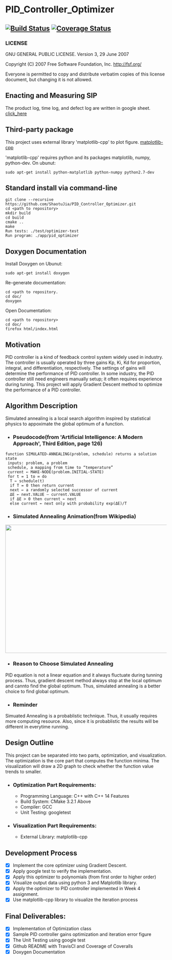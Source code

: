 # PID_Controller_Optimizer
[![Build Status](https://travis-ci.org/ShaotuJia/PID_Controller_Optimizer.svg?branch=master)](https://travis-ci.org/ShaotuJia/PID_Controller_Optimizer)
[![Coverage Status](https://coveralls.io/repos/github/ShaotuJia/PID_Controller_Optimizer/badge.svg?branch=master)](https://coveralls.io/github/ShaotuJia/PID_Controller_Optimizer?branch=master)
---
### LICENSE 
GNU GENERAL PUBLIC LICENSE. Version 3, 29 June 2007

Copyright (C) 2007 Free Software Foundation, Inc. <http://fsf.org/>

Everyone is permitted to copy and distribute verbatim copies of this license document, but changing it is not allowed.

## Enacting and Measuring SIP
The product log, time log, and defect log are written in google sheet. [click_here](https://docs.google.com/spreadsheets/d/1u9WEmkIhlhbIRRlmwj4HqYvlbm0llhUNIEqe1h8LvHQ/edit?usp=sharing)


## Third-party package
This project uses external library 'matplotlib-cpp' to plot figure. [matplotlib-cpp](https://github.com/lava/matplotlib-cpp)

'matplotlib-cpp' requires python and its packages matplotlib, numpy, python-dev. On ubunut:
```
sudo apt-get install python-matplotlib python-numpy python2.7-dev
```

## Standard install via command-line
```
git clone --recursive https://github.com/ShaotuJia/PID_Controller_Optimizer.git
cd <path to repository>
mkdir build
cd build
cmake ..
make
Run tests: ./test/optimizer-test
Run program: ./app/pid_optimizer
```
## Doxygen Documentation
Install Doxygen on Ubunut:
```
sudo apt-get install doxygen
```
Re-generate documentation:
```
cd <path to repository.
cd doc/
doxygen
```
Open Documentation:
```
cd <path to repository>
cd doc/
firefox html/index.html
```

## Motivation

PID controller is a kind of feedback control system widely used in industry. The controller is usually operated by three gains Kp, Ki, Kd for proportion, integral, and differentiation, respectively. The settings of gains will determine the performance of PID controller. In some industry, the PID controller still need engineers manually setup; it often requires experience during tuning. This project will apply Gradient Descent method to optimize the performance of a PID controller. 

## Algorithm Description

 Simulated annealing is a local search algorithm inspired by statistical physics to appoximate the global optimum of a function. 
 - ### Pseudocode(from 'Artificial Intelligence: A Modern Approach', Third Edition, page 126)
 ```
 function SIMULATED-ANNEALING(problem, schedule) returns a solution state
  inputs: problem, a problem
  schedule, a mapping from time to “temperature”
  current ← MAKE-NODE(problem.INITIAL-STATE)
  for t = 1 to ∞ do
   T ← schedule(t)
   if T = 0 then return current
   next ← a randomly selected successor of current
   ΔE ← next.VALUE – current.VALUE
   if ΔE > 0 then current ← next
   else current ← next only with probability exp(ΔE)/T
```
- ### Simulated Annealing Animation(from Wikipedia)
<img src="https://upload.wikimedia.org/wikipedia/commons/d/d5/Hill_Climbing_with_Simulated_Annealing.gif" width=800 height=400>

- ### Reason to Choose Simulated Annealing
PID equation is not a linear equation and it always fluctuate during tunning process. Thus, gradient descent method always stop at the local optimum and cannto find the global optimum. Thus, simulated annealing is a better choice to find global optimum.

- ### Reminder
Simuated Annealing is a probablistic technique. Thus, it usually requires more computing resource. Also, since it is probablistic the results will be different in everytime running. 

## Design Outline
This project can be separated into two parts, optimization, and visualization. The optimization is the core part that computes the function minima. The visualization will draw a 2D graph to check whether the function value trends to smaller.
* ### Optimization Part Requirements:
  * Programming Language: C++ with C++ 14 Features
  * Build System: CMake 3.2.1 Above
  * Compiler: GCC
  * Unit Testing: googletest
* ### Visualization Part Requirements:
  * External Library: matplotlib-cpp 

## Development Process
- [x] Implement the core optimizer using Gradient Descent. 
- [x] Apply google test to verify the implementation.
- [x] Apply this optimizer to polynomials (from first order to higher order)
- [x] Visualize output data using python 3 and Matplotlib library. 
- [x] Apply the optimizer to PID controller implemented in Week 4 assignment. 
- [x] Use matplotlib-cpp library to visualize the iteration process

## Final Deliverables:
- [x] Implementation of Optimization class
- [x] Sample PID controller gains optimization and iteration error figure
- [x] The Unit Testing using google test
- [x] Github README with TravisCI and Coverage of Coveralls
- [x] Doxygen Documentation
